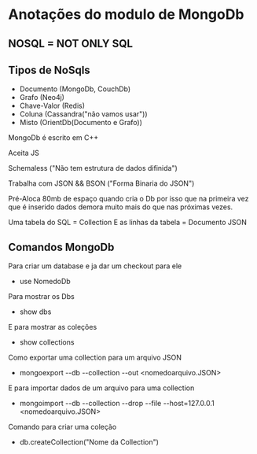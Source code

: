 # Anotações do modulo de MongoDb

## NOSQL = NOT ONLY SQL

## Tipos de NoSqls

* Documento (MongoDb, CouchDb)
* Grafo (Neo4j)
* Chave-Valor (Redis)
* Coluna (Cassandra("não vamos usar"))
* Misto (OrientDb(Documento e Grafo))

MongoDb é escrito em C++

Aceita JS

Schemaless ("Não tem estrutura de dados difinida")

Trabalha com JSON && BSON ("Forma Binaria do JSON")

Pré-Aloca 80mb de espaço quando cria o Db por isso que na primeira vez que é inserido dados demora muito mais do que nas próximas vezes.

Uma tabela do SQL = Collection E as linhas da tabela = Documento JSON

## Comandos MongoDb
Para criar um database e ja dar um checkout para ele 

* use NomedoDb

Para mostrar os Dbs 

* show dbs

E para mostrar as coleções

* show collections

Como exportar uma collection para um arquivo JSON

* mongoexport --db <nomeDB> --collection <nomedacollection> --out <nomedoarquivo.JSON>

E para importar dados de um arquivo para uma collection

* mongoimport --db <nomeDb> --collection <nomedacollection> --drop --file --host=127.0.0.1 <nomedoarquivo.JSON>

Comando para criar uma coleção

* db.createCollection("Nome da Collection")


